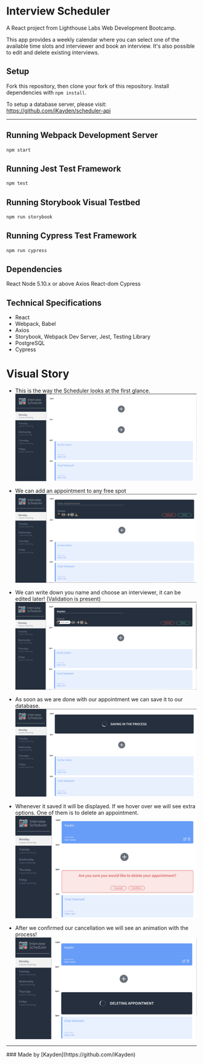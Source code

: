 # Interview Scheduler

A React project from Lighthouse Labs Web Development Bootcamp.

This app provides a weekly calendar where you can select one of the available time slots and interviewer and book an interview.
It's also possible to edit and delete existing interviews.

## Setup

Fork this repository, then clone your fork of this repository.
Install dependencies with `npm install`.

To setup a database server, please visit: https://github.com/iKayden/scheduler-api

<hr>

## Running Webpack Development Server

```sh
npm start
```

## Running Jest Test Framework

```sh
npm test
```

## Running Storybook Visual Testbed

```sh
npm run storybook
```

## Running Cypress Test Framework

```sh
npm run cypress
```

## Dependencies

React
Node 5.10.x or above
Axios
React-dom
Cypress

## Technical Specifications

- React
- Webpack, Babel
- Axios
- Storybook, Webpack Dev Server, Jest, Testing Library
- PostgreSQL
- Cypress

# Visual Story

- This is the way the Scheduler looks at the first glance.
  !["screenshot of initial look"](public/images/github/gh1.png)
- We can add an appointment to any free spot
  !["screenshot of booking a new appointment"](public/images/github/gh2.png)

- We can write down you name and choose an interviewer, it can be edited later! (Validation is present)
  !["screenshot of saving the new appointment"](public/images/github/gh3.png)

- As soon as we are done with our appointment we can save it to our database.
  !["saved"](public/images/github/gh4.png)
- Whenever it saved it will be displayed. If we hover over we will see extra options. One of them is to delete an appointment.
  !["screenshot of completed appointment."](public/images/github/gh5.png)
- After we confirmed our cancellation we will see an animation with the process! !["After we confirmed our cancellation we will see an animation with the process!"](public/images/github/gh6.png)

<hr>
### Made by [Kayden](https://github.com/iKayden)
